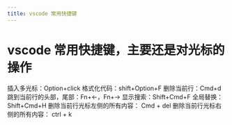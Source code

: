 ```yaml
---
title: vscode 常用快捷键
---
```


# vscode 常用快捷键，主要还是对光标的操作

插入多光标：Option+click
格式化代码：shift+Option+F
删除当前行：Cmd+d
跳到当前行的头部，尾部：Fn+←，Fn+→
显示搜索：Shift+Cmd+F
全局替换：Shift+Cmd+H
删除当前行光标左侧的所有内容： Cmd + del
删除当前行光标右侧的所有内容： ctrl + k
